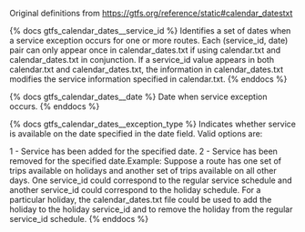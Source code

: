 Original definitions from https://gtfs.org/reference/static#calendar_datestxt

{% docs gtfs_calendar_dates__service_id %}
Identifies a set of dates when a service exception occurs for one or more routes. Each (service_id, date) pair can only appear once in calendar_dates.txt if using calendar.txt and calendar_dates.txt in conjunction. If a service_id value appears in both calendar.txt and calendar_dates.txt, the information in calendar_dates.txt modifies the service information specified in calendar.txt.
{% enddocs %}

{% docs gtfs_calendar_dates__date %}
Date when service exception occurs.
{% enddocs %}

{% docs gtfs_calendar_dates__exception_type %}
Indicates whether service is available on the date specified in the date field. Valid options are:

 1 - Service has been added for the specified date.
2 - Service has been removed for the specified date.Example: Suppose a route has one set of trips available on holidays and another set of trips available on all other days. One service_id could correspond to the regular service schedule and another service_id could correspond to the holiday schedule. For a particular holiday, the calendar_dates.txt file could be used to add the holiday to the holiday service_id and to remove the holiday from the regular service_id schedule.
{% enddocs %}
